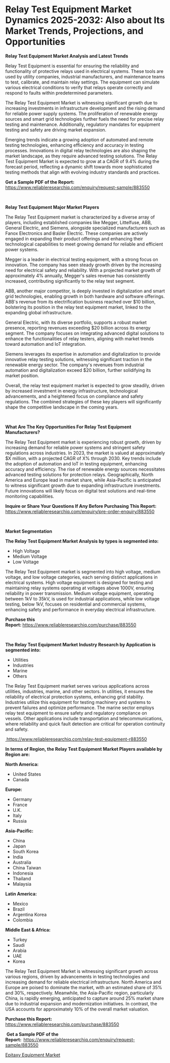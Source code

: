 <p><h1>Relay Test Equipment Market Dynamics 2025-2032: Also about Its Market Trends, Projections, and Opportunities</h1></p><p><strong>Relay Test Equipment Market Analysis and Latest Trends</strong></p>
<p><p>Relay Test Equipment is essential for ensuring the reliability and functionality of protective relays used in electrical systems. These tools are used by utility companies, industrial manufacturers, and maintenance teams to test, calibrate, and maintain relay settings. The equipment can simulate various electrical conditions to verify that relays operate correctly and respond to faults within predetermined parameters.</p><p>The Relay Test Equipment Market is witnessing significant growth due to increasing investments in infrastructure development and the rising demand for reliable power supply systems. The proliferation of renewable energy sources and smart grid technologies further fuels the need for precise relay testing and maintenance. Additionally, regulatory mandates for equipment testing and safety are driving market expansion.</p><p>Emerging trends indicate a growing adoption of automated and remote testing technologies, enhancing efficiency and accuracy in testing processes. Innovations in digital relay technologies are also shaping the market landscape, as they require advanced testing solutions. The Relay Test Equipment Market is expected to grow at a CAGR of 9.4% during the forecast period, reflecting a dynamic shift towards more sophisticated testing methods that align with evolving industry standards and practices.</p></p>
<p><strong>Get a Sample PDF of the Report:&nbsp;</strong> <a href="https://www.reliableresearchiq.com/enquiry/request-sample/883550?utm_campaign=2273&utm_medium=2&utm_source=Github&utm_content=ia&utm_term=20022025&utm_id=relay-test-equipment">https://www.reliableresearchiq.com/enquiry/request-sample/883550</a></p>
<p>&nbsp;</p>
<p><strong>Relay Test Equipment Major Market Players</strong></p>
<p><p>The Relay Test Equipment market is characterized by a diverse array of players, including established companies like Megger, Littelfuse, ABB, General Electric, and Siemens, alongside specialized manufacturers such as Fanox Electronics and Basler Electric. These companies are actively engaged in expanding their product offerings and enhancing their technological capabilities to meet growing demand for reliable and efficient power systems.</p><p>Megger is a leader in electrical testing equipment, with a strong focus on innovation. The company has seen steady growth driven by the increasing need for electrical safety and reliability. With a projected market growth of approximately 4% annually, Megger's sales revenue has consistently increased, contributing significantly to the relay test segment.</p><p>ABB, another major competitor, is deeply invested in digitalization and smart grid technologies, enabling growth in both hardware and software offerings. ABB's revenue from its electrification business reached over $10 billion, bolstering its position in the relay test equipment market, linked to the expanding global infrastructure.</p><p>General Electric, with its diverse portfolio, supports a robust market presence, reporting revenues exceeding $20 billion across its energy segment. The company focuses on integrating advanced digital solutions to enhance the functionalities of relay testers, aligning with market trends toward automation and IoT integration.</p><p>Siemens leverages its expertise in automation and digitalization to provide innovative relay testing solutions, witnessing significant traction in the renewable energy sector. The company's revenues from industrial automation and digitalization exceed $20 billion, further solidifying its market position.</p><p>Overall, the relay test equipment market is expected to grow steadily, driven by increased investment in energy infrastructure, technological advancements, and a heightened focus on compliance and safety regulations. The combined strategies of these key players will significantly shape the competitive landscape in the coming years.</p></p>
<p>&nbsp;</p>
<p><strong>What Are The Key Opportunities For Relay Test Equipment Manufacturers?</strong></p>
<p><p>The Relay Test Equipment market is experiencing robust growth, driven by increasing demand for reliable power systems and stringent safety regulations across industries. In 2023, the market is valued at approximately $X million, with a projected CAGR of X% through 2030. Key trends include the adoption of automation and IoT in testing equipment, enhancing accuracy and efficiency. The rise of renewable energy sources necessitates advanced testing solutions for protection relays. Geographically, North America and Europe lead in market share, while Asia-Pacific is anticipated to witness significant growth due to expanding infrastructure investments. Future innovations will likely focus on digital test solutions and real-time monitoring capabilities.</p></p>
<p><strong>Inquire or Share Your Questions If Any Before Purchasing This Report:</strong> <a href="https://www.reliableresearchiq.com/enquiry/pre-order-enquiry/883550?utm_campaign=2273&utm_medium=2&utm_source=Github&utm_content=ia&utm_term=20022025&utm_id=relay-test-equipment">https://www.reliableresearchiq.com/enquiry/pre-order-enquiry/883550</a></p>
<p>&nbsp;</p>
<p><strong>Market Segmentation</strong></p>
<p><strong>The Relay Test Equipment Market Analysis by types is segmented into:</strong></p>
<p><ul><li>High Voltage</li><li>Medium Voltage</li><li>Low Voltage</li></ul></p>
<p><p>The Relay Test Equipment market is segmented into high voltage, medium voltage, and low voltage categories, each serving distinct applications in electrical systems. High voltage equipment is designed for testing and maintaining relay systems operating at voltages above 1000V, ensuring reliability in power transmission. Medium voltage equipment, operating between 1kV to 35kV, is used for industrial applications, while low voltage testing, below 1kV, focuses on residential and commercial systems, enhancing safety and performance in everyday electrical infrastructure.</p></p>
<p><strong>Purchase this Report:&nbsp;</strong><a href="https://www.reliableresearchiq.com/purchase/883550?utm_campaign=2273&utm_medium=2&utm_source=Github&utm_content=ia&utm_term=20022025&utm_id=relay-test-equipment">https://www.reliableresearchiq.com/purchase/883550</a></p>
<p>&nbsp;</p>
<p><strong>The Relay Test Equipment Market Industry Research by Application is segmented into:</strong></p>
<p><ul><li>Utilities</li><li>Industries</li><li>Marine</li><li>Others</li></ul></p>
<p><p>The Relay Test Equipment market serves various applications across utilities, industries, marine, and other sectors. In utilities, it ensures the reliability of electrical protection systems, enhancing grid stability. Industries utilize this equipment for testing machinery and systems to prevent failures and optimize performance. The marine sector employs relay test equipment to ensure safety and regulatory compliance on vessels. Other applications include transportation and telecommunications, where reliability and quick fault detection are critical for operation continuity and safety.</p></p>
<p><a href="https://www.reliableresearchiq.com/relay-test-equipment-r883550?utm_campaign=2273&utm_medium=2&utm_source=Github&utm_content=ia&utm_term=20022025&utm_id=relay-test-equipment">&nbsp;https://www.reliableresearchiq.com/relay-test-equipment-r883550</a></p>
<p><strong>In terms of Region, the Relay Test Equipment Market Players available by Region are:</strong></p>
<p>
    <p> <strong> North America: </strong>
        <ul>
            <li>United States</li>
            <li>Canada</li>
        </ul>
        </p> 
    <p> <strong> Europe: </strong>
        <ul>
            <li>Germany</li>
            <li>France</li>
            <li>U.K.</li>
            <li>Italy</li>
            <li>Russia</li>
        </ul>
        </p> 
    <p> <strong> Asia-Pacific: </strong>
        <ul>
            <li>China</li>
            <li>Japan</li>
            <li>South Korea</li>
            <li>India</li>
            <li>Australia</li>
            <li>China Taiwan</li>
            <li>Indonesia</li>
            <li>Thailand</li>
            <li>Malaysia</li>
        </ul>
        </p> 
    <p> <strong> Latin America: </strong>
        <ul>
            <li>Mexico</li>
            <li>Brazil</li>
            <li>Argentina Korea</li>
            <li>Colombia</li>
        </ul>
        </p> 
    <p> <strong> Middle East & Africa: </strong>
        <ul>
            <li>Turkey</li>
            <li>Saudi</li>
            <li>Arabia</li>
            <li>UAE</li>
            <li>Korea</li>
        </ul>
    </p>
    </p>
<p><p>The Relay Test Equipment Market is witnessing significant growth across various regions, driven by advancements in testing technologies and increasing demand for reliable electrical infrastructure. North America and Europe are poised to dominate the market, with an estimated share of 35% and 30%, respectively. Meanwhile, the Asia-Pacific region, particularly China, is rapidly emerging, anticipated to capture around 25% market share due to industrial expansion and modernization initiatives. In contrast, the USA accounts for approximately 10% of the overall market valuation.</p></p>
<p><strong>Purchase this Report: </strong><a href="https://www.reliableresearchiq.com/purchase/883550?utm_campaign=2273&utm_medium=2&utm_source=Github&utm_content=ia&utm_term=20022025&utm_id=relay-test-equipment">https://www.reliableresearchiq.com/purchase/883550</a></p>
<p>&nbsp;<strong>Get a Sample PDF of the Report:&nbsp;&nbsp;</strong><a href="https://www.reliableresearchiq.com/enquiry/request-sample/883550?utm_campaign=2273&utm_medium=2&utm_source=Github&utm_content=ia&utm_term=20022025&utm_id=relay-test-equipment">https://www.reliableresearchiq.com/enquiry/request-sample/883550</a></p>
<p><strong></strong></p>
<p><p><a href="https://github.com/jeastefanowicz7816/Market-Research-Report-List-1/blob/main/epitaxy-equipment-market.md?utm_campaign=2273&utm_medium=2&utm_source=Github&utm_content=ia&utm_term=20022025&utm_id=relay-test-equipment">Epitaxy Equipment Market</a></p></p>